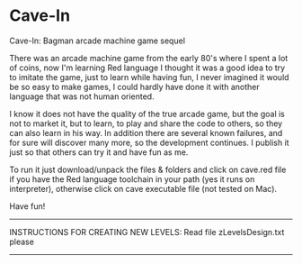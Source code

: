 # Cave-In
Cave-In: Bagman arcade machine game sequel

There was an arcade machine game from the early 80's where I spent a lot of coins, now I'm learning Red language I thought it was a good idea to try to imitate the game, just to learn while having fun, I never imagined it would be so easy to make games, I could hardly have done it with another language that was not human oriented.

I know it does not have the quality of the true arcade game, but the goal is not to market it, but to learn, to play and share the code to others, so they can also learn in his way. In addition there are several known failures, and for sure will discover many more, so the development continues. I publish it just so that others can try it and have fun as me.

To run it just download/unpack the files & folders and click on cave.red file if you have the Red language toolchain in your path (yes it runs on interpreter), otherwise click on cave executable file (not tested on Mac).

Have fun!

**********************************************************************************************************
INSTRUCTIONS FOR CREATING NEW LEVELS: Read file  zLevelsDesign.txt   please
**********************************************************************************************************
